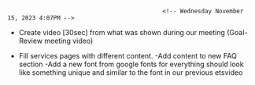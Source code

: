                                                 <!-- Wednesday November 15, 2023 4:07PM -->
- Create video [30sec] from what was shown during our meeting (Goal- Review meeting video)
<!-- - Create content for Testimonial page (completed as of 11/15 7:30P) -->
<!-- - Create a blog with three sections in a row for posts (should have video and text) (completed as of 11/15 7:30P)  -->
- Fill services pages with different content. 
-Add content to new FAQ section
-Add a new font from google fonts for everything should look like something unique and similar to the font in our previous etsvideo